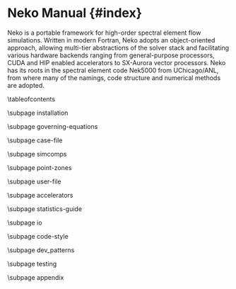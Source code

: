 # Neko Manual {#index}

Neko is a portable framework for high-order spectral element flow simulations.
Written in modern Fortran, Neko adopts an object-oriented approach, allowing
multi-tier abstractions of the solver stack and facilitating various hardware
backends ranging from general-purpose processors, CUDA and HIP enabled
accelerators to SX-Aurora vector processors. Neko has its roots in the spectral
element code Nek5000 from UChicago/ANL, from where many of the namings, code
structure and numerical methods are adopted.


\tableofcontents

\subpage installation

\subpage governing-equations

\subpage case-file

\subpage simcomps

\subpage point-zones

\subpage user-file

\subpage accelerators

\subpage statistics-guide

\subpage io

\subpage code-style
 
\subpage dev_patterns

\subpage testing

\subpage appendix

